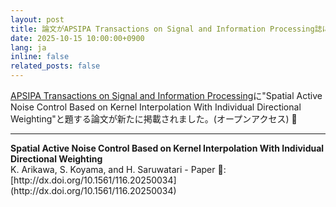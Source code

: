 ```yaml
---
layout: post
title: 論文がAPSIPA Transactions on Signal and Information Processing誌に新たに掲載されました 🎉 
date: 2025-10-15 10:00:00+0900
lang: ja
inline: false
related_posts: false
---
```


[APSIPA Transactions on Signal and Information Processing](https://www.nowpublishers.com/SIP)に"Spatial Active Noise Control Based on Kernel Interpolation With Individual Directional Weighting"と題する論文が新たに掲載されました。(オープンアクセス) 🎉 

***

<div style="font-weight:bolder">Spatial Active Noise Control Based on Kernel Interpolation With Individual Directional Weighting</div>
K. Arikawa, S. Koyama, and H. Saruwatari
- Paper 📝: [http://dx.doi.org/10.1561/116.20250034](http://dx.doi.org/10.1561/116.20250034)


